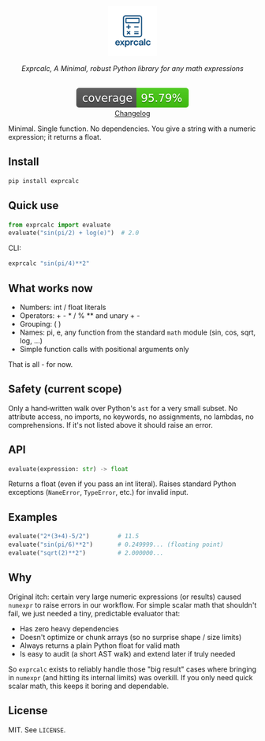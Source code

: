 <div align="center">
<img src="assets/logo.png" alt="exprcalc logo" width="100">


<i>Exprcalc, A Minimal, robust Python library for any math expressions</i>

<br/>
<!-- Coverage badge placeholder; replace with Codecov after enabling -->
<img alt="coverage" src="assets/coverage.svg" />
<br/>
<a href="CHANGELOG.md">Changelog</a>

</div>

Minimal. Single function. No dependencies. You give a string with a numeric expression; it returns a float.

## Install

```bash
pip install exprcalc
```

## Quick use

```python
from exprcalc import evaluate
evaluate("sin(pi/2) + log(e)")  # 2.0
```

CLI:

```bash
exprcalc "sin(pi/4)**2"
```

## What works now

- Numbers: int / float literals
- Operators: + - \* / % \*\* and unary + -
- Grouping: ( )
- Names: pi, e, any function from the standard `math` module (sin, cos, sqrt, log, ...)
- Simple function calls with positional arguments only

That is all - for now.

## Safety (current scope)

Only a hand‑written walk over Python's `ast` for a very small subset. No attribute access, no imports, no keywords, no assignments, no lambdas, no comprehensions. If it's not listed above it should raise an error.

## API

```python
evaluate(expression: str) -> float
```

Returns a float (even if you pass an int literal). Raises standard Python exceptions (`NameError`, `TypeError`, etc.) for invalid input.

## Examples

```python
evaluate("2*(3+4)-5/2")        # 11.5
evaluate("sin(pi/6)**2")       # 0.249999... (floating point)
evaluate("sqrt(2)**2")         # 2.000000...
```

## Why

Original itch: certain very large numeric expressions (or results) caused `numexpr` to raise errors in our workflow. For simple scalar math that shouldn't fail, we just needed a tiny, predictable evaluator that:

- Has zero heavy dependencies
- Doesn't optimize or chunk arrays (so no surprise shape / size limits)
- Always returns a plain Python float for valid math
- Is easy to audit (a short AST walk) and extend later if truly needed

So `exprcalc` exists to reliably handle those "big result" cases where bringing in `numexpr` (and hitting its internal limits) was overkill. If you only need quick scalar math, this keeps it boring and dependable.

## License

MIT. See `LICENSE`.
